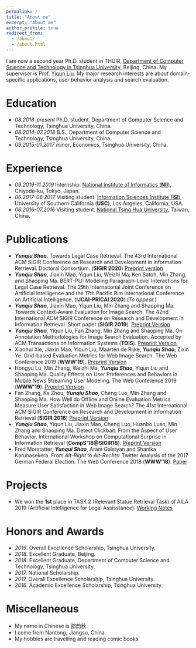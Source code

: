 ```yaml
---
permalink: /
title: "About me"
excerpt: "About me"
author_profile: true
redirect_from: 
  - /about/
  - /about.html
---
```


I am now a second year Ph.D. student in THUIR, [Department of Computer Science and Technology in Tsinghua University](http://www.cs.tsinghua.edu.cn/), Beijing, China. My supervisor is Prof. [Yiqun Liu](http://www.thuir.cn/group/~YQLiu/). My major research interests are about domain-specific applications, user behavior analysis and search evaluation. 

Education
======
* *08.2018-present* Ph.D. student, Department of Computer Science and Technology, Tsinghua University, China.
* *08.2014-07.2018* B.S., Department of Computer Science and Technology, Tsinghua University, China. 
* *09.2015-01.2017* *minor*, Economics, Tsinghua University, China. 

Experience
======
* *09.2019-11.2019* Internship. [National Institute of Informatics (**NII**)](https://www.nii.ac.jp/en/), Chiyoda-ku, Tokyo, Japan. 
* *06.2017-08.2017* Visiting student. [Information Sciences Institute (**ISI**)](https://www.isi.edu/), University of Southern California (**USC**), Los Angeles, California, USA. 
* *06.2016-07.2016* Visiting student. [National Tsing Hua University](https://www.nthu.edu.tw/), Taiwan, China. 

Publications
======
* ***Yunqiu Shao***. Towards Legal Case Retrieval. The 43rd International ACM SIGIR Conference on Research and Development in Information Retrieval. Doctoral Consortium. (**SIGIR 2020**) [Preprint version]({{site.url}}/files/sigirdc_shao_onepage_0603.pdf)
* ***Yunqiu Shao***, Jiaxin Mao, Yiqun Liu, Weizhi Ma, Ken Satoh, Min Zhang, and Shaoping Ma. BERT-PLI: Modeling Paragraph-Level Interactions for Legal Case Retrieval. The 29th International Joint Conference on Artificial Intelligence and the 17th Pacific Rim International Conference on Artificial Intelligence. (**IJCAI-PRICAI 2020**) (*To appear.*)
* ***Yunqiu Shao***, Jiaxin Mao, Yiqun Liu, Min Zhang and Shaoping Ma. Towards Context-Aware Evaluation for Image Search. The 42nd International ACM SIGIR Conference on Research and Development in Information Retrieval. Short paper (**SIGIR 2019**). [Preprint Version](http://www.thuir.cn/group/~YQLiu/publications/SIGIR2019Shao.pdf)
* ***Yunqiu Shao***, Yiqun Liu, Fan Zhang, Min Zhang and Shaoping Ma. On Annotation Methodologies for Image Search Evaluation. Accepted by ACM Transactions on Information Systems (**TOIS**). [Preprint Version](http://www.thuir.cn/group/~YQLiu/publications/TOIS2019Shao.pdf)
* Xiaohui Xie, Jiaxin Mao, Yiqun Liu, Maarten de Rijke, ***Yunqiu Shao***, Zixin Ye. Grid-based Evaluation Metrics for Web Image Search. The Web Conference 2019 (**WWW'19**). [Preprint Version](http://www.thuir.cn/group/~YQLiu/publications/WWW19Xie.pdf)
* Hongyu Lu, Min Zhang, Weizhi Ma, ***Yunqiu Shao***, Yiqun Liu and Shaoping Ma. Quality Effects on User Preferences and Behaviors in Mobile News Streaming	User Modeling. The Web Conference 2019 (**WWW'19**). [Preprint Version](http://www.thuir.cn/group/~mzhang/publications/WWW2019-lhy.pdf)
* Fan Zhang, Ke Zhou, ***Yunqiu Shao***, Cheng Luo, Min Zhang and Shaoping Ma. How Well do Offline and Online Evaluation Metrics Measure User Satisfaction in Web Image Search? The 41st International ACM SIGIR Conference on Research and Development in Information Retrieval (**SIGIR 2018**) [Preprint Version](http://www.thuir.cn/group/~mzhang/publications/SIGIR18-Zhang.pdf)
* ***Yunqiu Shao***, Yiqun Liu, Jiaxin Mao, Cheng Luo, Huanbo Luan, Min Zhang and Shaoping Ma. Detect Clickbait: From the Aspect of User Behavior. International Workshop on Computational Surprise in Information Retrieval (**CompS'18@SIGIR18**). [Preprint Version](https://drive.google.com/file/d/1o4cDhRAFBqgxqRGvQCGQ9m0gus6PCktw/view)
* Fred Morstatter, ***Yunqui Shao***, Aram Galstyan and Shanika Karunasekera. From *Alt-Right* to *Alt-Rechts*: Twitter Analysis of the 2017 German Federal Election. The Web Conference 2018 (**WWW'18**). [Paper](https://dl.acm.org/citation.cfm?id=3188733)

Projects
======
* We won the **1st** place in TASK 2 (Relevant Statue Retrieval Task) of AILA 2019 (Artificial Intelligence for Legal Assisstance). [Working Notes]({{site.url}}/files/THUIR_Legal_Notes_for_AILA_2019_new.pdf)

Honors and Awards
======
* *2019.* Overall Excellence Scholarship, Tsinghua University.
* *2018.* Excellent Graduate, Beijing.
* *2018.* Excellent Graduate, Department of Computer Science and Technology, Tsinghua University.
* *2017.* National Scholarship. 
* *2017.* Overall Excellence Scholarship, Tsinghua University. 
* *2016.* Academic Excellence Scholarship, Tsinghua University.

Miscellaneous
======
* My name in Chinese is 邵韵秋.
* I come from Nantong, Jiangsu, China. 
* My hobbies are travelling and reading comic books.  




